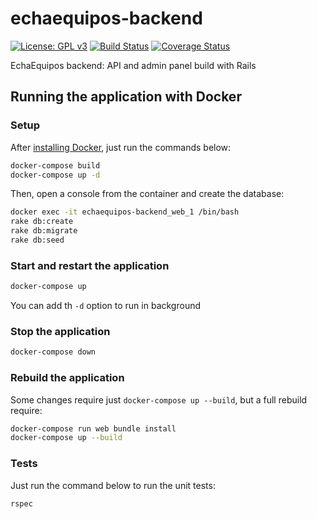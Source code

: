 # echaequipos-backend

[![License: GPL v3](https://img.shields.io/badge/License-GPL%20v3-blue.svg)](https://www.gnu.org/licenses/gpl-3.0)
[![Build Status](https://travis-ci.com/fblupi/echaequipos-backend.svg?branch=develop)](https://travis-ci.com/fblupi/echaequipos-backend)
[![Coverage Status](https://coveralls.io/repos/github/fblupi/echaequipos-backend/badge.svg)](https://coveralls.io/github/fblupi/echaequipos-backend)

EchaEquipos backend: API and admin panel build with Rails

## Running the application with Docker

### Setup

After [installing Docker](https://docs.docker.com/get-docker/), just run the commands below:

```bash
docker-compose build
docker-compose up -d
```

Then, open a console from the container and create the database:

```bash
docker exec -it echaequipos-backend_web_1 /bin/bash
rake db:create
rake db:migrate
rake db:seed
```

### Start and restart the application

```bash
docker-compose up
```

You can add th `-d` option to run in background

### Stop the application

```bash
docker-compose down
```

### Rebuild the application

Some changes require just `docker-compose up --build`, but a full rebuild require:

```bash
docker-compose run web bundle install
docker-compose up --build
```

### Tests

Just run the command below to run the unit tests:

```bash
rspec
```
